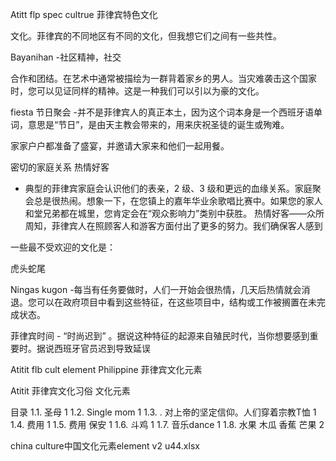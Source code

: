 Atitt flp spec cultrue 菲律宾特色文化
 
文化。菲律宾的不同地区有不同的文化，但我想它们之间有一些共性。


Bayanihan -社区精神，社交

合作和团结。在艺术中​​通常被描绘为一群背着家乡的男人。当灾难袭击这个国家时，您可以见证同样的精神。这是一种我们可以引以为豪的文化。


fiesta 节日聚会
-并不是菲律宾人的真正本土，因为这个词本身是一个西班牙语单词，意思是“节日”，是由天主教会带来的，用来庆祝圣徒的诞生或殉难。

家家户户都准备了盛宴，并邀请大家来和他们一起用餐。


密切的家庭关系  热情好客

- 典型的菲律宾家庭会认识他们的表亲，2 级、3 级和更远的血缘关系。家庭聚会总是很热闹。想象一下，在您镇上的嘉年华业余歌唱比赛中。如果您的家人和堂兄弟都在城里，您肯定会在“观众影响力”类别中获胜。
热情好客——众所周知，菲律宾人在照顾客人和游客方面付出了更多的努力。我们确保客人感到

一些最不受欢迎的文化是：

虎头蛇尾

Ningas kugon -每当有任务要做时，人们一开始会很热情，几天后热情就会消退。您可以在政府项目中看到这些特征，在这些项目中，结构或工作被搁置在未完成状态。

菲律宾时间 - “时尚迟到”
。据说这种特征的起源来自殖民时代，当你想要感到重要时。据说西班牙官员迟到导致延误

Atitit flb cult element  Philippine 菲律宾文化元素

Atitit 菲律宾文化习俗  文化元素

目录
1.1. 圣母	1
1.2. Single mom	1
1.3. . 对上帝的坚定信仰。人们穿着宗教T恤	1
1.4. 费用	1
1.5. 费用 保安	1
1.6. 斗鸡	1
1.7. 音乐dance	1
1.8. 水果 木瓜 香蕉 芒果	2


china culture中国文化元素element v2 u44.xlsx




